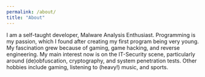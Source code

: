 ```yaml
---
permalink: /about/
title: "About"
---
```


I am a self-taught developer, Malware Analysis Enthusiast. Programming is my passion, which I found after creating my first program being very young. My fascination grew because of gaming, game hacking, and reverse engineering. My main interest now is on the IT-Security scene, particularly around (de)obfuscation, cryptography, and system penetration tests. Other hobbies include gaming, listening to (heavy!) music, and sports.

